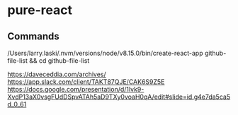# pure-react

## Commands

/Users/larry.laski/.nvm/versions/node/v8.15.0/bin/create-react-app github-file-list && cd github-file-list


https://daveceddia.com/archives/
https://app.slack.com/client/TAKT87QJE/CAK6S9Z5E
https://docs.google.com/presentation/d/1lvk9-XvdP13aX0vsgFUdDSpvATAh5aD9TXy0voaH0qA/edit#slide=id.g4e7da5ca5d_0_61